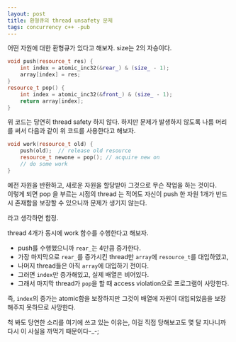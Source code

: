 ```yaml
---
layout: post
title: 환형큐의 thread unsafety 문제
tags: concurrency c++ -pub
---
```


어떤 자원에 대한 환형큐가 있다고 해보자. size는 2의 자승이다.

```cpp
void push(resource_t res) {
    int index = atomic_inc32(&rear_) & (size_ - 1);
    array[index] = res;
}
resource_t pop() {
    int index = atomic_inc32(&front_) & (size_ - 1);
    return array[index];
}
```

위 코드는 당연히 thread safety 하지 않다. 하지만 문제가 발생하지 않도록 나름 머리를 써서 다음과 같이 위 코드를 사용한다고 해보자.

```cpp
void work(resource_t old) {
    push(old);  // release old resource
    resource_t newone = pop(); // acquire new on
    // do some work
}
```

예전 자원을 반환하고, 새로운 자원을 할당받아 그것으로 무슨 작업을 하는 것이다.  
이렇게 되면 pop 을 부르는 시점의 thread 는 적어도 자신이 push 한 자원 1개가 반드시 존재함을 보장할 수 있으니까 문제가 생기지 않는다.

라고 생각하면 함정.

thread 4개가 동시에 work 함수를 수행한다고 해보자.

* push를 수행했으니까 `rear_`는 4만큼 증가한다.
* 가장 마지막으로 `rear_`를 증가시킨 thread만 `array`에 `resource_t`를 대입하였고,
* 나머지 thread들은 아직 `array`에 대입하기 전이다.
* 그러면 `index`만 증가해있고, 실제 배열은 비어있다.
* 그래서 마지막 thread가 `pop`을 할 때 access violation으로 프로그램이 사망한다.

즉, `index`의 증가는 atomic함을 보장하지만 그것이 배열에 자원이 대입되었음을 보장해주지 못하므로 사망한다.

척 봐도 당연한 소리를 여기에 쓰고 있는 이유는, 이걸 직접 당해보고도 몇 달 지나니까 다시 이 사실을 까먹기 때문이다-_-;